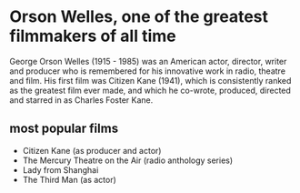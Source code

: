 # Orson Welles, one of the greatest filmmakers of all time

George Orson Welles (1915 - 1985) was an American actor, director, writer and producer who is remembered for his innovative work in radio, theatre and film.
His first film was Citizen Kane (1941), which is consistently ranked as the greatest film ever made, and which he co-wrote, produced, directed and starred in as Charles Foster Kane. 

## most popular films

* Citizen Kane (as producer and actor)
* The Mercury Theatre on the Air (radio anthology series)
* Lady from Shanghai 
* The Third Man (as actor)
